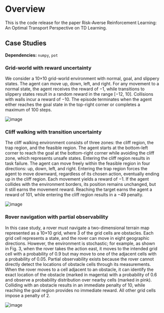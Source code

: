 # Overview
This is the code release for the paper Risk-Averse Reinforcement Learning: An Optimal Transport Perspective on TD Learning.  


## Case Studies

**Dependencies:** `numpy`, `pot`

### Grid-world with reward uncertainty
We consider a 10×10 grid-world environment with normal, goal, and slippery states. The agent can move up, down, left, and right. For any movement to a normal state, the agent receives the reward of −1, while transitions to slippery states result in a random reward in the range [−12, 10]. Collisions with walls incur a reward of −10. The episode terminates when the agent either reaches the goal state in the top-right corner or completes a maximum of 100 steps.

![image](https://github.com/user-attachments/assets/36a27626-8ee1-43ac-8277-221cfb675db9)


### Cliff walking with transition uncertainty
The cliff walking environment consists of three zones: the cliff region, the trap region, and the feasible region. The agent starts at the bottom-left corner to reach the goal at the bottom-right corner while avoiding the cliff zone, which represents unsafe states. Entering the cliff region results in task failure. The agent can move freely within the feasible region in four directions: up, down, left, and right. Entering the trap region forces the agent to move downward, regardless of its chosen action, eventually ending up in the cliff region. Each movement yields a reward of −1. If the agent collides with the environment borders, its position remains unchanged, but it still earns the movement reward. Reaching the target earns the agent a reward of 101, while entering the cliff region results in a −49 penalty.

![image](https://github.com/user-attachments/assets/fd1e708b-e631-4e52-813b-aca5a741a705)


### Rover navigation with partial observability
In this case study, a rover must navigate a two-dimensional terrain map represented as a 10×10 grid, where 3 of the grid cells are obstacles. Each grid cell represents a state, and the rover can move in eight geographic directions. However, the environment is stochastic; for example, as shown in Fig. 3, when the rover takes the action east, it moves to the intended grid cell with a probability of 0.9 but may move to one of the adjacent cells with a probability of 0.05. Partial observability exists because the rover cannot directly detect the locations of obstacle cells through its measurements. When the rover moves to a cell adjacent to an obstacle, it can identify the exact location of the obstacle (marked in magenta) with a probability of 0.6 and observe a probability distribution over nearby cells (marked in pink). Colliding with an obstacle results in an immediate penalty of 10, while reaching the goal region provides no immediate reward. All other grid cells impose a penalty of 2.


![image](https://github.com/user-attachments/assets/7b12cc75-529d-4306-bf4d-4a843c24af60)






